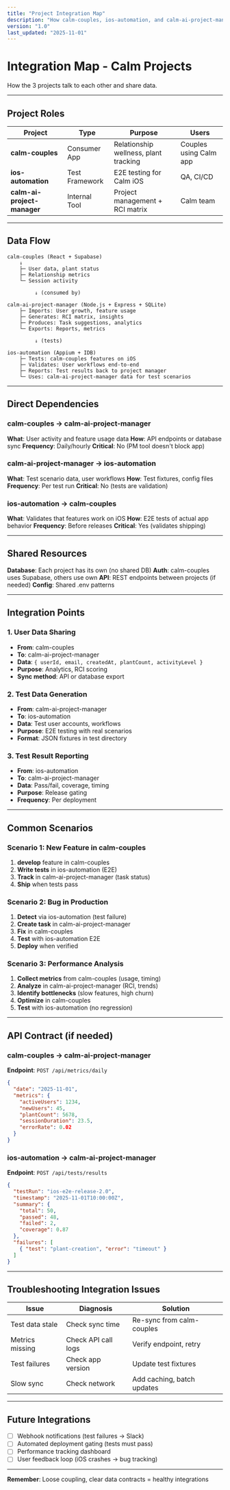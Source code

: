 ```yaml
---
title: "Project Integration Map"
description: "How calm-couples, ios-automation, and calm-ai-project-manager connect"
version: "1.0"
last_updated: "2025-11-01"
---
```


# Integration Map - Calm Projects

How the 3 projects talk to each other and share data.

---

## Project Roles

| Project | Type | Purpose | Users |
|---------|------|---------|-------|
| **calm-couples** | Consumer App | Relationship wellness, plant tracking | Couples using Calm app |
| **ios-automation** | Test Framework | E2E testing for Calm iOS | QA, CI/CD |
| **calm-ai-project-manager** | Internal Tool | Project management + RCI matrix | Calm team |

---

## Data Flow

```
calm-couples (React + Supabase)
    ↓
    ├─ User data, plant status
    ├─ Relationship metrics
    └─ Session activity

         ↓ (consumed by)

calm-ai-project-manager (Node.js + Express + SQLite)
    ├─ Imports: User growth, feature usage
    ├─ Generates: RCI matrix, insights
    ├─ Produces: Task suggestions, analytics
    └─ Exports: Reports, metrics

         ↓ (tests)

ios-automation (Appium + IDB)
    ├─ Tests: calm-couples features on iOS
    ├─ Validates: User workflows end-to-end
    ├─ Reports: Test results back to project manager
    └─ Uses: calm-ai-project-manager data for test scenarios
```

---

## Direct Dependencies

### calm-couples → calm-ai-project-manager
**What**: User activity and feature usage data
**How**: API endpoints or database sync
**Frequency**: Daily/hourly
**Critical**: No (PM tool doesn't block app)

### calm-ai-project-manager → ios-automation
**What**: Test scenario data, user workflows
**How**: Test fixtures, config files
**Frequency**: Per test run
**Critical**: No (tests are validation)

### ios-automation → calm-couples
**What**: Validates that features work on iOS
**How**: E2E tests of actual app behavior
**Frequency**: Before releases
**Critical**: Yes (validates shipping)

---

## Shared Resources

**Database**: Each project has its own (no shared DB)
**Auth**: calm-couples uses Supabase, others use own
**API**: REST endpoints between projects (if needed)
**Config**: Shared .env patterns

---

## Integration Points

### 1. User Data Sharing
- **From**: calm-couples
- **To**: calm-ai-project-manager
- **Data**: `{ userId, email, createdAt, plantCount, activityLevel }`
- **Purpose**: Analytics, RCI scoring
- **Sync method**: API or database export

### 2. Test Data Generation
- **From**: calm-ai-project-manager
- **To**: ios-automation
- **Data**: Test user accounts, workflows
- **Purpose**: E2E testing with real scenarios
- **Format**: JSON fixtures in test directory

### 3. Test Result Reporting
- **From**: ios-automation
- **To**: calm-ai-project-manager
- **Data**: Pass/fail, coverage, timing
- **Purpose**: Release gating
- **Frequency**: Per deployment

---

## Common Scenarios

### Scenario 1: New Feature in calm-couples
1. **develop** feature in calm-couples
2. **Write tests** in ios-automation (E2E)
3. **Track** in calm-ai-project-manager (task status)
4. **Ship** when tests pass

### Scenario 2: Bug in Production
1. **Detect** via ios-automation (test failure)
2. **Create task** in calm-ai-project-manager
3. **Fix** in calm-couples
4. **Test** with ios-automation E2E
5. **Deploy** when verified

### Scenario 3: Performance Analysis
1. **Collect metrics** from calm-couples (usage, timing)
2. **Analyze** in calm-ai-project-manager (RCI, trends)
3. **Identify bottlenecks** (slow features, high churn)
4. **Optimize** in calm-couples
5. **Test** with ios-automation (no regression)

---

## API Contract (if needed)

### calm-couples → calm-ai-project-manager

**Endpoint**: `POST /api/metrics/daily`
```json
{
  "date": "2025-11-01",
  "metrics": {
    "activeUsers": 1234,
    "newUsers": 45,
    "plantCount": 5678,
    "sessionDuration": 23.5,
    "errorRate": 0.02
  }
}
```

### ios-automation → calm-ai-project-manager

**Endpoint**: `POST /api/tests/results`
```json
{
  "testRun": "ios-e2e-release-2.0",
  "timestamp": "2025-11-01T10:00:00Z",
  "summary": {
    "total": 50,
    "passed": 48,
    "failed": 2,
    "coverage": 0.87
  },
  "failures": [
    { "test": "plant-creation", "error": "timeout" }
  ]
}
```

---

## Troubleshooting Integration Issues

| Issue | Diagnosis | Solution |
|-------|-----------|----------|
| Test data stale | Check sync time | Re-sync from calm-couples |
| Metrics missing | Check API call logs | Verify endpoint, retry |
| Test failures | Check app version | Update test fixtures |
| Slow sync | Check network | Add caching, batch updates |

---

## Future Integrations

- [ ] Webhook notifications (test failures → Slack)
- [ ] Automated deployment gating (tests must pass)
- [ ] Performance tracking dashboard
- [ ] User feedback loop (iOS crashes → bug tracking)

---

**Remember**: Loose coupling, clear data contracts = healthy integrations

